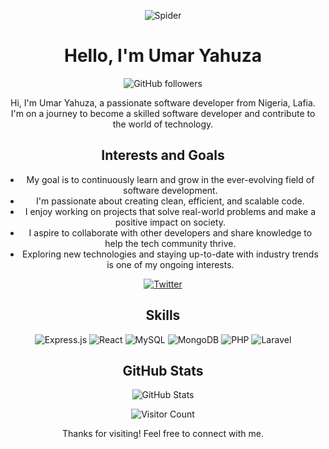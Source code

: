 <!-- Title -->
<p align="center">
<img src="https://img.shields.io/badge/🕷️-Spider-black?style=for-the-badge" alt="Spider" />

</p>

<h1 align="center">Hello, I'm Umar Yahuza</h1>

<!-- Badges (e.g., GitHub followers, stars, contributions) -->
<p align="center">
    <img src="https://img.shields.io/github/followers/iconicspidey?style=social" alt="GitHub followers" />
</p>


<!-- About Me -->
<p align="center">
    Hi, I'm Umar Yahuza, a passionate software developer from Nigeria, Lafia. I'm on a journey to become a skilled software developer and contribute to the world of technology.
</p>

<!-- Interests and Goals -->
<h2 align="center">Interests and Goals</h2>
<ul align="center">
    <li>My goal is to continuously learn and grow in the ever-evolving field of software development.</li>
    <li>I'm passionate about creating clean, efficient, and scalable code.</li>
    <li>I enjoy working on projects that solve real-world problems and make a positive impact on society.</li>
    <li>I aspire to collaborate with other developers and share knowledge to help the tech community thrive.</li>
    <li>Exploring new technologies and staying up-to-date with industry trends is one of my ongoing interests.</li>
    <!-- Add more of your interests and goals as a software developer -->
</ul>

<!-- Interests and Goals -->



<!-- Social Media Links -->
<p align="center">
    <a href="https://twitter.com/iconicspidey" target="_blank" rel="noopener noreferrer">
        <img src="https://img.shields.io/badge/-Twitter-1DA1F2?style=for-the-badge&logo=Twitter&logoColor=white" alt="Twitter" />
    </a>
</p>

<h2 align="center">Skills</h2>
<p align="center">
  <img src="https://img.shields.io/badge/Express.js-%2343853D?style=for-the-badge&logo=express&logoColor=white" alt="Express.js" />
<img src="https://img.shields.io/badge/React-%2361DAFB?style=for-the-badge&logo=react&logoColor=white" alt="React" />
<img src="https://img.shields.io/badge/MySQL-%234479A1?style=for-the-badge&logo=mysql&logoColor=white" alt="MySQL" />
<img src="https://img.shields.io/badge/MongoDB-%234ea94b?style=for-the-badge&logo=mongodb&logoColor=white" alt="MongoDB" />
<img src="https://img.shields.io/badge/PHP-%23777BB4?style=for-the-badge&logo=php&logoColor=white" alt="PHP" />
<img src="https://img.shields.io/badge/Laravel-%23FF2D20?style=for-the-badge&logo=laravel&logoColor=white" alt="Laravel" />

</p>
<!-- GitHub Stats -->
<h2 align="center">GitHub Stats</h2>
<p align="center">
    <img src="https://github-readme-stats.vercel.app/api?username=iconicspidey&show_icons=true&theme=dark" alt="GitHub Stats" />
</p>

<!-- Visitors -->
<p align="center">
    <img src="https://visitor-badge.glitch.me/badge?page_id=iconicspidey" alt="Visitor Count" />
</p>

<!-- Footer -->
<p align="center">
    Thanks for visiting! Feel free to connect with me.
</p>
